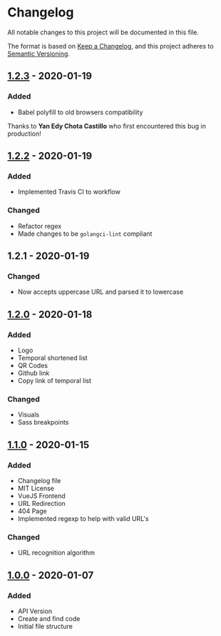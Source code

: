 # Changelog

All notable changes to this project will be documented in this file.

The format is based on [Keep a Changelog](https://keepachangelog.com/en/1.0.0/),
and this project adheres to [Semantic Versioning](https://semver.org/spec/v2.0.0.html).

## [1.2.3] - 2020-01-19

### Added

 - Babel polyfill to old browsers compatibility

 Thanks to **Yan Edy Chota Castillo** who first encountered this bug in production!

## [1.2.2] - 2020-01-19

### Added

 - Implemented Travis CI to workflow

### Changed

 - Refactor regex
 - Made changes to be `golangci-lint` compliant

## 1.2.1 - 2020-01-19

### Changed

 - Now accepts uppercase URL and parsed it to lowercase

## [1.2.0] - 2020-01-18

### Added

 - Logo
 - Temporal shortened list
 - QR Codes
 - Github link
 - Copy link of temporal list

### Changed

 - Visuals
 - Sass breakpoints

## [1.1.0] - 2020-01-15

### Added

 - Changelog file
 - MIT License
 - VueJS Frontend
 - URL Redirection
 - 404 Page
 - Implemented regexp to help with valid URL's

### Changed

 - URL recognition algorithm

## [1.0.0] - 2020-01-07

### Added

 - API Version
 - Create and find code
 - Initial file structure

[1.2.3]: https://github.com/garaekz/goshort/compare/v1.2.2...v1.2.3
[1.2.2]: https://github.com/garaekz/goshort/compare/v1.2.0...v1.2.2
[1.2.0]: https://github.com/garaekz/goshort/compare/v1.1.0...v1.2.0
[1.1.0]: https://github.com/garaekz/goshort/compare/v1.0...v1.1.0
[1.0.0]: https://github.com/garaekz/goshort/releases/tag/v1.0